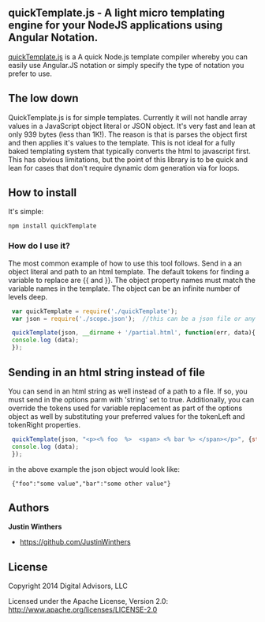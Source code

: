 ## quickTemplate.js - A light micro templating engine for your NodeJS applications using Angular Notation.

[quickTemplate.js](https://github.com/JustinWinthers/quickTemplate) is a A quick Node.js
template compiler whereby you can easily use Angular.JS notation or simply specify the type
of notation you prefer to use.

## The low down

QuickTemplate.js is for simple templates.  Currently it will not handle array values in a JavaScript
object literal or JSON object.  It's very fast and lean at only 939 bytes (less than 1K!).  The reason
is that is parses the object first and then applies it's values to the template.  This is not ideal
for a fully baked templating system that typically converts the html to javascript first.  This has
obvious limitations, but the point of this library is to be quick and lean for cases that don't require
dynamic dom generation via for loops.

## How to install

It's simple:


```
npm install quickTemplate
```

### How do I use it?
The most common example of how to use this tool follows.  Send in a
an object literal and path to an html template.  The default
tokens for finding a variable to replace are {{ and }}.  The object
property names must match the variable names in the template.  The object
can be an infinite number of levels deep.


```js
 var quickTemplate = require('./quickTemplate');
 var json = require('./scope.json');  //this can be a json file or any object literal

 quickTemplate(json, __dirname + '/partial.html', function(err, data){
 console.log (data);
 });
```

## Sending in an html string instead of file

You can send in an html string as well instead of a path to a file.
 If so, you must send in the options parm with 'string' set to true.
 Additionally, you can override the tokens used for variable replacement
 as part of the options object as well by substituting your preferred values
 for the tokenLeft and tokenRight properties.

```js
 quickTemplate(json, "<p><% foo  %>  <span> <% bar %> </span></p>", {string:true, tokenLeft:'<%', tokenRight:'%>'}, function(err, data){
 console.log (data);
 });

```

in the above example the json object would look like:

```
 {"foo":"some value","bar":"some other value"}
```


## Authors

**Justin Winthers**

+ https://github.com/JustinWinthers


## License

Copyright 2014 Digital Advisors, LLC

Licensed under the Apache License, Version 2.0: http://www.apache.org/licenses/LICENSE-2.0